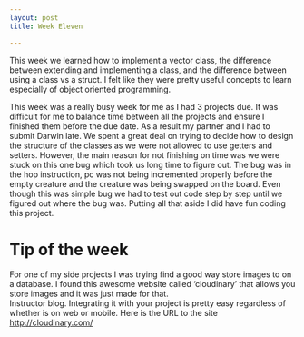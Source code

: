```yaml
---
layout: post
title: Week Eleven

---
```


This week we learned how to implement a vector class, the difference between extending and implementing a class, and the difference between using a class vs a struct. I felt like they were pretty useful concepts to learn especially of object oriented programming. 

This week was a really busy week for me as I had 3 projects due. It was difficult for me to balance time between all the projects and ensure I finished them before the due date. As a result my partner and I had to submit Darwin late. We spent a great deal on trying to decide how to design the structure of the classes as we were not allowed to use getters and setters. However, the main reason for not finishing on time was we were stuck on this one bug which took us long time to figure out. The bug was in the hop instruction, pc was not being incremented properly before the empty creature and the creature was being swapped on the board. Even though this was simple bug we had to test out code step by step until we figured out where the bug was. Putting all that aside I did have fun coding this project. 

 
<h1>Tip of the week</h1>

For one of my side projects I was trying find a good way store images to on a database. I found this awesome website called ‘cloudinary’ that allows you store images and it was just made for that.  
Instructor blog. Integrating it with your project is pretty easy regardless of whether is on web or mobile. Here is the URL to the site http://cloudinary.com/